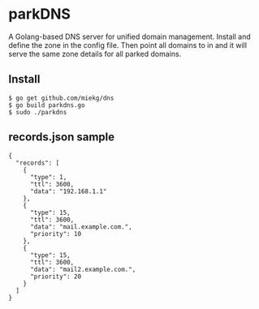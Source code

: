 # parkDNS
A Golang-based DNS server for unified domain management. Install and define the zone in the config file. Then point all domains to in and it will serve the same zone details for all parked domains.

## Install

```
$ go get github.com/miekg/dns
$ go build parkdns.go
$ sudo ./parkdns
```

## records.json sample

```
{
  "records": [
    {
      "type": 1,
      "ttl": 3600,
      "data": "192.168.1.1"
    },
    {
      "type": 15,
      "ttl": 3600,
      "data": "mail.example.com.",
      "priority": 10
    },
    {
      "type": 15,
      "ttl": 3600,
      "data": "mail2.example.com.",
      "priority": 20
    }
  ]
}
```
